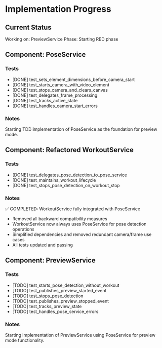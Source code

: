 # Implementation Progress

## Current Status
Working on: PreviewService
Phase: Starting RED phase

## Component: PoseService

### Tests
- [DONE] test_sets_element_dimensions_before_camera_start
- [DONE] test_starts_camera_with_video_element
- [DONE] test_stops_camera_and_clears_canvas
- [DONE] test_delegates_frame_processing
- [DONE] test_tracks_active_state
- [DONE] test_handles_camera_start_errors

### Notes
Starting TDD implementation of PoseService as the foundation for preview mode.

## Component: Refactored WorkoutService

### Tests
- [DONE] test_delegates_pose_detection_to_pose_service
- [DONE] test_maintains_workout_lifecycle
- [DONE] test_stops_pose_detection_on_workout_stop

### Notes
✅ COMPLETED: WorkoutService fully integrated with PoseService
- Removed all backward compatibility measures
- WorkoutService now always uses PoseService for pose detection operations
- Simplified dependencies and removed redundant camera/frame use cases
- All tests updated and passing

## Component: PreviewService

### Tests
- [TODO] test_starts_pose_detection_without_workout
- [TODO] test_publishes_preview_started_event
- [TODO] test_stops_pose_detection
- [TODO] test_publishes_preview_stopped_event
- [TODO] test_tracks_preview_state
- [TODO] test_handles_pose_service_errors

### Notes
Starting implementation of PreviewService using PoseService for preview mode functionality.